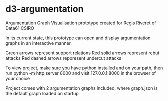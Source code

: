 # d3-argumentation
Argumentation Graph Visualisation prototype created for Regis Riveret of Data61 CSIRO

In its current state, this prototype can open and display argumentation graphs in
an interactive manner.

Green arrows represent support relations
Red solid arrows represent rebut attacks
Red dashed arrows reporesent undercut attacks

To view project, make sure you have python installed and on your path, then 
run python -m http.server 8000 and visit 127.0.0.1:8000 in the browser of your choice

Project comes with 2 argumentation graphs included, where graph.json is the default 
graph loaded on startup
